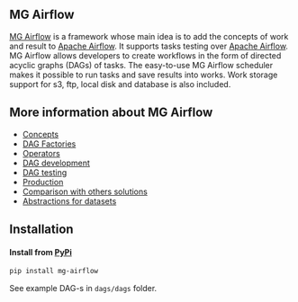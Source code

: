 ## MG Airflow

[MG Airflow](https://github.com/TinkoffCreditSystems/metadata-governance/tree/master/mg-airflow) is a framework
whose main idea is to add the concepts of work and result to [Apache Airflow](https://airflow.apache.org/).
It supports tasks testing over [Apache Airflow](https://airflow.apache.org/).
MG Airflow allows developers to create workflows in the form of directed acyclic graphs (DAGs) of tasks.
The easy-to-use MG Airflow scheduler makes it possible to run tasks and save results into works. 
Work storage support for s3, ftp, local disk and database is also included.

## More information about MG Airflow

* [Concepts](../tools/doc-site/docs/mg-airflow/concepts.md)
* [DAG Factories](../tools/doc-site/docs/mg-airflow/factories.md)
* [Operators](../tools/doc-site/docs/mg-airflow/operators.md)
* [DAG development](../tools/doc-site/docs/mg-airflow/development.md)
* [DAG testing](../tools/doc-site/docs/mg-airflow/testing.md)
* [Production](../tools/doc-site/docs/mg-airflow/production.md)
* [Comparison with others solutions](../tools/doc-site/docs/mg-airflow/comparison.md)
* [Abstractions for datasets](../tools/doc-site/docs/mg-airflow/datasets.md)

## Installation

#### Install from [PyPi](https://pypi.org/project/mg-airflow/)

```bash
pip install mg-airflow
```

See example DAG-s in `dags/dags` folder.

